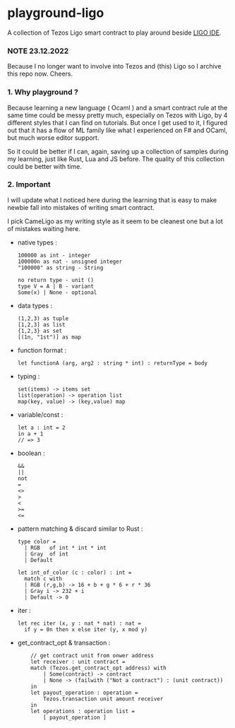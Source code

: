 # playground-ligo
A collection of Tezos Ligo smart contract to play around beside [LIGO IDE](https://ide.ligolang.org/).

### NOTE 23.12.2022
Because I no longer want to involve into Tezos and (this) Ligo so I archive this repo now. Cheers.

### 1. Why playground ?
Because learning a new language ( Ocaml ) and a smart contract rule at the same time could be messy pretty much, especially on Tezos with Ligo, by 4 different styles that I can find on tutorials. But once I get used to it, I figured out that it has a flow of ML family like what I experienced on F# and OCaml, but much worse editor support.

So it could be better if I can, again, saving up a collection of samples during my learning, just like Rust, Lua and JS before. The quality of this collection could be better with time.

### 2. Important
I will update what I noticed here during the learning that is easy to make newbie fall into mistakes of writing smart contract.

I pick CameLigo as my writing style as it seem to be cleanest one but a lot of mistakes waiting here.

- native types :

      100000 as int - integer
      100000n as nat - unsigned integer
      "100000" as string - String
      
      no return type - unit ()
      type V = A | B - variant 
      Some(x) | None - optional 
      
- data types :

      (1,2,3) as tuple 
      [1,2,3] as list
      {1,2,3} as set
      [(1n, "1st")] as map

- function format : 

      let functionA (arg, arg2 : string * int) : returnType = body

- typing : 

      set(items) -> items set
      list(operation) -> operation list 
      map(key, value) -> (key,value) map
    
- variable/const : 


      let a : int = 2
      in a + 1
      // => 3
    
- boolean :

      && 
      || 
      not 
      = 
      <> 
      > 
      < 
      >= 
      <=


- pattern matching & discard similar to Rust :

      type color =
        | RGB   of int * int * int
        | Gray  of int
        | Default

      let int_of_color (c : color) : int =
        match c with
        | RGB (r,g,b) -> 16 + b + g * 6 + r * 36
        | Gray i -> 232 + i
        | Default -> 0

- iter :

      let rec iter (x, y : nat * nat) : nat =
        if y = 0n then x else iter (y, x mod y)

    
- get_contract_opt & transaction :

          // get contract unit from onwer address
          let receiver : unit contract = 
          match (Tezos.get_contract_opt address) with
              | Some(contract) -> contract 
              | None -> (failwith ("Not a contract") : (unit contract))
          in
          let payout_operation : operation = 
              Tezos.transaction unit amount receiver
          in
          let operations : operation list = 
              [ payout_operation ]
